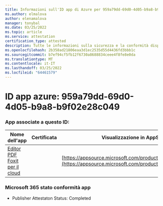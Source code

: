 ```yaml
---
title: Informazioni sull'ID app di Azure per 959a79dd-69d0-4d05-b9a8-b9f02e28c049
ms.author: elmalova
author: elenamalova
manager: tonybal
ms.date: 03/25/2022
ms.topic: article
ms.service: attestation
certification_type: attested
description: Tutte le informazioni sulla sicurezza e la conformità disponibili per 959a79dd-69d0-4d05-b9a8-b9f02e28c049.
ms.openlocfilehash: 2b358ad21806eaa3d1ec2535d55d4436fd3bbb1c
ms.sourcegitcommit: b7ef94cf5fb12f6730a8688834ceee4f8fe8e0da
ms.translationtype: MT
ms.contentlocale: it-IT
ms.lasthandoff: 03/25/2022
ms.locfileid: "64461579"
---
```

# <a name="azure-app-id-959a79dd-69d0-4d05-b9a8-b9f02e28c049"></a>ID app azure: 959a79dd-69d0-4d05-b9a8-b9f02e28c049


### <a name="apps-associated-with-this-id"></a>App associate a questo ID:
| **Nome dell'app** | **Certificata** | **Visualizzazione in AppSource** |
|--------------|---------------|-----------------------|
| [Editor PDF Foxit per il cloud](../forward/WA200003703.md) |  | [https://appsource.microsoft.com/product/office/WA200003703](https://appsource.microsoft.com/product/office/WA200003703) |

### <a name="microsoft-365-app-compliance-status"></a>Microsoft 365 stato conformità app
- Publisher Attestaton Status: Completed

